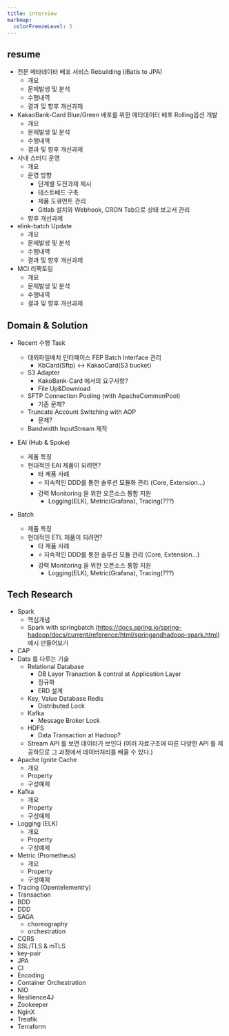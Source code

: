 ```yaml
---
title: interview
markmap:
  colorFreezeLevel: 3
---
```


## resume

- 전문 메타데이터 배포 서비스 Rebuilding (iBatis to JPA)
  - 개요
  - 문제발생 및 분석
  - 수행내역
  - 결과 및 향후 개선과제
- KakaoBank-Card Blue/Green 배포를 위한 메타데이터 배포 Rolling옵션 개발
  - 개요
  - 문제발생 및 분석
  - 수행내역
  - 결과 및 향후 개선과제
- 사내 스터디 운영
  - 개요
  - 운영 방향
    - 단계별 도전과제 제시
    - 테스트베드 구축
    - 제품 도큐먼트 관리
    - Gitlab 설치와 Webhook, CRON Tab으로 상태 보고서 관리
  - 향후 개선과제
- elink-batch Update
  - 개요
  - 문제발생 및 분석
  - 수행내역
  - 결과 및 향후 개선과제
- MCI 리팩토링
  - 개요
  - 문제발생 및 분석
  - 수행내역
  - 결과 및 향후 개선과제

## Domain & Solution

- Recent 수행 Task
  - 대외파일배치 인터페이스 FEP Batch Interface 관리
    - KbCard(Sftp) <-> KakaoCard(S3 bucket)
  - S3 Adapter
    - KakoBank-Card 에서의 요구사항?
    - File Up&Download 
  - SFTP Connection Pooling (with ApacheCommonPool)
    - 기존 문제?
  - Truncate Account Switching with AOP
    - 문제?
  - Bandwidth InputStream 제작

- EAI (Hub & Spoke)
  - 제품 특징
  - 현대적인 EAI 제품이 되려면?
    - 타 제품 사례
    - ⭐️ 지속적인 DDD를 통한 솔루션 모듈화 관리 (Core, Extension...)
    - 강력 Monitoring 을 위한 오픈소스 통합 지원
      - Logging(ELK), Metric(Grafana), Tracing(???)
     
- Batch
  - 제품 특징
  - 현대적인 ETL 제품이 되려면?
    - 타 제품 사례
    - ⭐️ 지속적인 DDD를 통한 솔루션 모듈 관리 (Core, Extension...)
    - 강력 Monitoring 을 위한 오픈소스 통합 지원
      - Logging(ELK), Metric(Grafana), Tracing(???)

## Tech Research

- Spark
  - 핵심개념
  - Spark with springbatch (https://docs.spring.io/spring-hadoop/docs/current/reference/html/springandhadoop-spark.html) 예시 만들어보기
- CAP
- Data 를 다루는 기술
  - Relational Database
    - DB Layer Tranaction & control at Application Layer 
    - 정규화
    - ERD 설계
  - Key, Value Database Redis
    - Distributed Lock
  - Kafka
    - Message Broker Lock
  - HDFS
    - Data Transaction at Hadoop?
  - Stream API 를 보면 데이터가 보인다 (여러 자료구조에 따른 다양한 API 를 제공하므로 그 과정에서 데이터처리를 배울 수 있다.)
- Apache Ignite Cache
  - 개요
  - Property
  - 구성예제
- Kafka
  - 개요
  - Property
  - 구성예제
- Logging (ELK)
  - 개요
  - Property
  - 구성예제
- Metric (Prometheus)
  - 개요
  - Property
  - 구성예제
- Tracing (Opentelementry)
- Transaction
- BDD
- DDD
- SAGA
  - choreography
  - orchestration
- CQRS
- SSL/TLS & mTLS
- key-pair
- JPA
- CI
- Encoding
- Container Orchestration
- NIO
- Resilience4J
- Zookeeper
- NginX
- Treafik
- Terraform
